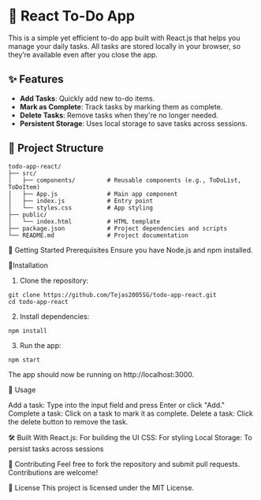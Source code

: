 # 📝 React To-Do App

This is a simple yet efficient to-do app built with React.js that helps you manage your daily tasks. All tasks are stored locally in your browser, so they’re available even after you close the app. 

## ✨ Features

- **Add Tasks**: Quickly add new to-do items.
- **Mark as Complete**: Track tasks by marking them as complete.
- **Delete Tasks**: Remove tasks when they're no longer needed.
- **Persistent Storage**: Uses local storage to save tasks across sessions.

## 📁 Project Structure

```plaintext
todo-app-react/
├── src/
│   ├── components/         # Reusable components (e.g., ToDoList, ToDoItem)
│   ├── App.js              # Main app component
│   ├── index.js            # Entry point
│   └── styles.css          # App styling
├── public/
│   └── index.html          # HTML template
├── package.json            # Project dependencies and scripts
└── README.md               # Project documentation
```
🚀 Getting Started
Prerequisites
Ensure you have Node.js and npm installed.

🔧Installation
1. Clone the repository:
```
git clone https://github.com/Tejas2005SG/todo-app-react.git
cd todo-app-react
```
2. Install dependencies:
```
npm install

```
3. Run the app:
```
npm start

```
The app should now be running on http://localhost:3000.

🔧 Usage

Add a task: Type into the input field and press Enter or click "Add."
Complete a task: Click on a task to mark it as complete.
Delete a task: Click the delete button to remove the task.

🛠️ Built With
React.js: For building the UI
CSS: For styling
Local Storage: To persist tasks across sessions

🤝 Contributing
Feel free to fork the repository and submit pull requests. Contributions are welcome!

📜 License
This project is licensed under the MIT License.


